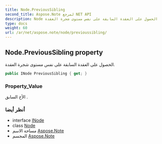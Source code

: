 ```yaml
---
title: Node.PreviousSibling
second_title: Aspose.Note لمرجع NET API
description: Node ملكية. الحصول على العقدة السابقة على نفس مستوى شجرة العقدة.
type: docs
weight: 60
url: /ar/net/aspose.note/node/previoussibling/
---
```

## Node.PreviousSibling property

الحصول على العقدة السابقة على نفس مستوى شجرة العقدة.

```csharp
public INode PreviousSibling { get; }
```

### Property_Value

الأخ السابق .

### أنظر أيضا

* interface [INode](../../inode/)
* class [Node](../)
* مساحة الاسم [Aspose.Note](../../node/)
* المجسم [Aspose.Note](../../../)


